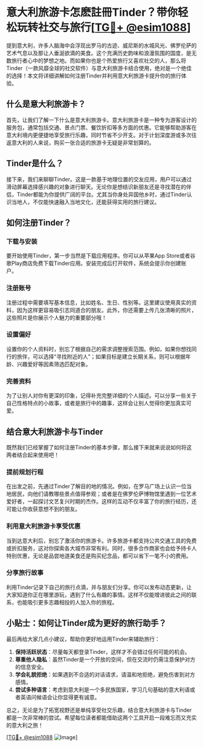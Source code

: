 # 意大利旅游卡怎麽註冊Tinder？带你轻松玩转社交与旅行[[TG💪+ @esim1088](https://t.me/s/esim1088)]

提到意大利，许多人脑海中会浮现出罗马的古迹、威尼斯的水城风光、佛罗伦萨的艺术气息以及那让人垂涎欲滴的美食。这个充满历史韵味和浪漫氛围的国度，是无数旅行者心中的梦想之地。而如果你也是个热爱旅行又喜欢社交的人，那么将Tinder（一款风靡全球的社交软件）与意大利旅游卡结合使用，绝对是一个绝佳的选择！本文将详细讲解如何注册Tinder并利用意大利旅游卡提升你的旅行体验。

## 什么是意大利旅游卡？

首先，让我们了解一下什么是意大利旅游卡。意大利旅游卡是一种专为游客设计的服务包，通常包括交通、景点门票、餐饮折扣等多方面的优惠。它能够帮助游客在意大利境内更便捷地享受旅行乐趣，同时节省不少开支。对于计划深度游或多次往返意大利的人来说，购买一张合适的旅游卡无疑是非常划算的。

## Tinder是什么？

接下来，我们来聊聊Tinder。这是一款基于地理位置的交友应用，用户可以通过滑动屏幕选择感兴趣的对象进行聊天。无论你是想结识新朋友还是寻找潜在的伴侣，Tinder都能为你提供广阔的平台。尤其当你身处异国他乡时，通过Tinder认识当地人，不仅能快速融入当地文化，还能获得实用的旅行建议。

## 如何注册Tinder？

### 下载与安装

要开始使用Tinder，第一步当然是下载应用程序。你可以从苹果App Store或者谷歌Play商店免费下载Tinder应用。安装完成后打开软件，系统会提示你创建账户。

### 注册账号

注册过程中需要填写基本信息，比如姓名、生日、性别等。这里建议使用真实的资料，因为这样更容易吸引志同道合的朋友。此外，你还需要上传几张清晰的照片，这些照片是你展示个人魅力的重要部分哦！

### 设置偏好

设置你的个人资料时，别忘了根据自己的需求调整搜索范围。例如，如果你想找同行的旅伴，可以选择“寻找附近的人”；如果目标是建立长期关系，则可以根据年龄、兴趣爱好等因素筛选匹配对象。

### 完善资料

为了让别人对你有更深的印象，记得补充完整详细的个人描述。可以分享一些关于自己性格特点的小故事，或者是旅行中的趣事，这样会让别人觉得你更加真实可爱。

## 结合意大利旅游卡与Tinder

既然我们已经掌握了如何注册Tinder的基本步骤，那么接下来就来说说如何将这两者结合起来使用吧！

### 提前规划行程

在出发之前，先通过Tinder了解目的地的情况。例如，在罗马广场上认识一位当地居民，向他们请教哪些景点值得参观；或者是在佛罗伦萨博物馆里遇到一位艺术爱好者，一起探讨文艺复兴时期的杰作。这样的互动不仅丰富了你的旅行经历，还可能让你收获意想不到的朋友。

### 利用意大利旅游卡享受优惠

当到达意大利后，别忘了激活你的旅游卡。许多旅游卡都支持公共交通工具的免费或折扣服务，这对你探索各大城市非常有利。同时，很多合作商家也会给予持卡人特别优惠，无论是品尝地道美食还是购买纪念品，都可以省下一笔不小的费用。

### 分享旅行故事

利用Tinder记录下自己的旅行点滴，并与朋友们分享。你可以发布动态更新，让大家知道你正在哪里游玩，遇到了什么有趣的事情。这样不仅能增进彼此之间的联系，也能吸引更多志趣相投的人加入你的旅程。

## 小贴士：如何让Tinder成为更好的旅行助手？

最后再给大家几点小建议，帮助你更好地运用Tinder来辅助旅行：

1. **保持活跃状态**：尽量每天都登录Tinder，这样才不会错过任何可能的机会。
2. **尊重他人隐私**：虽然Tinder是一个开放的空间，但在交流时仍需注意保护对方的信息安全。
3. **学会礼貌拒绝**：如果遇到不合适的对话请求，请温和地拒绝，避免伤害到对方感情。
4. **尝试多种语言**：考虑到意大利是一个多民族国家，学习几句基础的意大利语或者英语问候语会让你显得更有诚意。

总之，无论是为了拓宽视野还是单纯享受社交乐趣，结合意大利旅游卡与Tinder都是一次非常棒的尝试。希望每位读者都能借助这两个工具开启一段难忘而又充实的意大利之旅！

[[TG💪+ @esim1088](https://t.me/s/esim1088) ![Image](https://i.postimg.cc/4NQfJmqS/Snipaste-2025-05-13-00-14-12.png)]